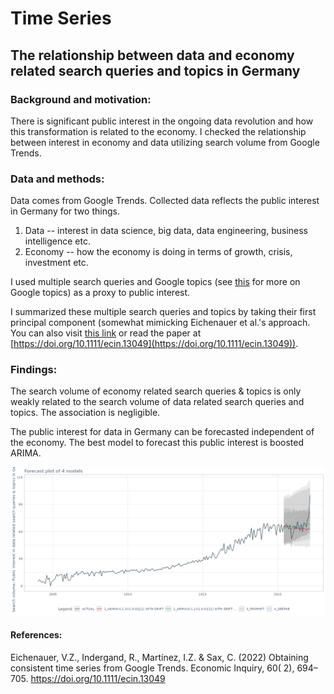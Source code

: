 # Time Series

## The relationship between data and economy related search queries and topics in Germany

### Background and motivation: 
There is significant public interest in  the ongoing data revolution and how this transformation is related to the economy. I checked the relationship between interest in economy and data utilizing search volume from Google Trends.

### Data and methods:
Data comes from Google Trends. Collected data reflects the public interest in Germany for two things.
1) Data -- interest in data science, big data, data engineering, business intelligence etc.
2) Economy -- how the economy is doing in terms of growth, crisis, investment etc.

I used multiple search queries and Google topics (see [this](https://blog.google/products/search/15-tips-getting-most-out-google-trends/) for more on Google topics) as a proxy to public interest.

I summarized these multiple search queries and topics by taking their first principal component (somewhat mimicking Eichenauer et al.'s approach. You can also visit [this link](https://www.trendecon.org/#method) or read the paper at [https://doi.org/10.1111/ecin.13049](https://doi.org/10.1111/ecin.13049)).

### Findings:
The search volume of economy related search queries & topics is only weakly related to the search volume of data related search queries and topics. The association is negligible.

The public interest for data in Germany can be forecasted independent of the economy. The best model to forecast this public interest is boosted ARIMA.

![](plots/ts_forecast.png)

#### References:

Eichenauer, V.Z., Indergand, R., Martínez, I.Z. & Sax, C. (2022) Obtaining consistent time series from Google Trends. Economic Inquiry, 60( 2), 694– 705.
https://doi.org/10.1111/ecin.13049
